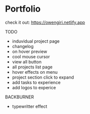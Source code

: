 # Portfolio

check it out: https://owengiri.netlify.app

TODO

- induvidual project page
- changelog
- on hover preview
- cool mouse cursor
- view all button
- all projects list page
- hover effects on menu
- project section click to expand
- add tasks to experience
- add logos to experice

BACKBURNER

- typewritter effect
